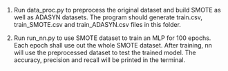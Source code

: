 1. Run data_proc.py to preprocess the original dataset and build SMOTE as well as ADASYN datasets. The program should generate train.csv, train_SMOTE.csv and train_ADASYN.csv files in this folder.

2. Run run_nn.py to use SMOTE dataset to train an MLP for 100 epochs. Each epoch shall use out the whole SMOTE dataset. After training, nn will use the preprocessed dataset to test the trained model. The accuracy, precision and recall will be printed in the terminal.
